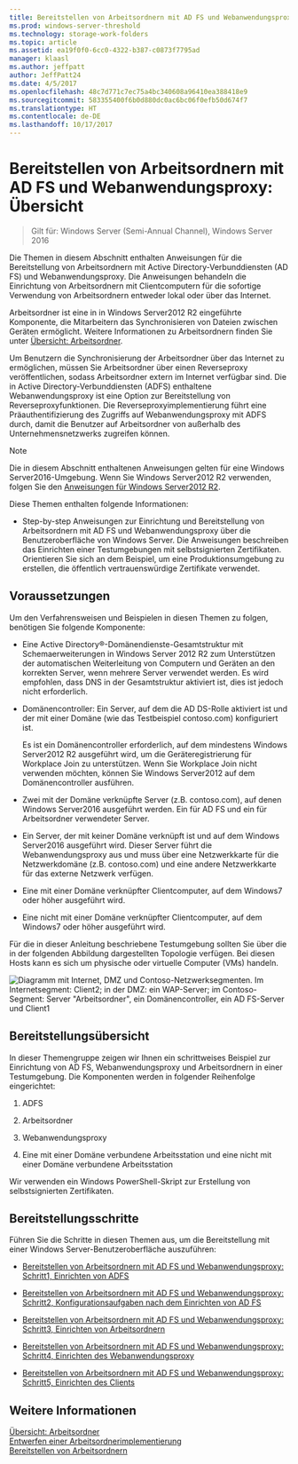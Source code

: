 ```yaml
---
title: Bereitstellen von Arbeitsordnern mit AD FS und Webanwendungsproxy
ms.prod: windows-server-threshold
ms.technology: storage-work-folders
ms.topic: article
ms.assetid: ea19f0f0-6cc0-4322-b387-c0873f7795ad
manager: klaasl
ms.author: jeffpatt
author: JeffPatt24
ms.date: 4/5/2017
ms.openlocfilehash: 48c7d771c7ec75a4bc340608a96410ea388418e9
ms.sourcegitcommit: 583355400f6b0d880dc0ac6bc06f0efb50d674f7
ms.translationtype: HT
ms.contentlocale: de-DE
ms.lasthandoff: 10/17/2017
---
```

# <a name="deploy-work-folders-with-ad-fs-and-web-application-proxy-overview"></a>Bereitstellen von Arbeitsordnern mit AD FS und Webanwendungsproxy: Übersicht

>Gilt für: Windows Server (Semi-Annual Channel), Windows Server 2016

Die Themen in diesem Abschnitt enthalten Anweisungen für die Bereitstellung von Arbeitsordnern mit Active Directory-Verbunddiensten (AD FS) und Webanwendungsproxy. Die Anweisungen behandeln die Einrichtung von Arbeitsordnern mit Clientcomputern für die sofortige Verwendung von Arbeitsordnern entweder lokal oder über das Internet.  
  
Arbeitsordner ist eine in in Windows Server2012 R2 eingeführte Komponente, die Mitarbeitern das Synchronisieren von Dateien zwischen Geräten ermöglicht. Weitere Informationen zu Arbeitsordnern finden Sie unter [Übersicht: Arbeitsordner](Work-Folders-Overview.md).  
  
Um Benutzern die Synchronisierung der Arbeitsordner über das Internet zu ermöglichen, müssen Sie Arbeitsordner über einen Reverseproxy veröffentlichen, sodass Arbeitsordner extern im Internet verfügbar sind. Die in Active Directory-Verbunddiensten (ADFS) enthaltene Webanwendungsproxy ist eine Option zur Bereitstellung von Reverseproxyfunktionen. Die Reverseproxyimplementierung führt eine Präauthentifizierung des Zugriffs auf Webanwendungsproxy mit ADFS durch, damit die Benutzer auf Arbeitsordner von außerhalb des Unternehmensnetzwerks zugreifen können. 

> [!NOTE]
>   Die in diesem Abschnitt enthaltenen Anweisungen gelten für eine Windows Server2016-Umgebung. Wenn Sie Windows Server2012 R2 verwenden, folgen Sie den [Anweisungen für Windows Server2012 R2](https://technet.microsoft.com/library/dn747208(v=ws.11).aspx).
  
Diese Themen enthalten folgende Informationen:  
  
-   Step-by-step Anweisungen zur Einrichtung und Bereitstellung von Arbeitsordnern mit AD FS und Webanwendungsproxy über die Benutzeroberfläche von Windows Server. Die Anweisungen beschreiben das Einrichten einer Testumgebungen mit selbstsignierten Zertifikaten. Orientieren Sie sich an dem Beispiel, um eine Produktionsumgebung zu erstellen, die öffentlich vertrauenswürdige Zertifikate verwendet.  
  
## <a name="prerequisites"></a>Voraussetzungen  
Um den Verfahrensweisen und Beispielen in diesen Themen zu folgen, benötigen Sie folgende Komponente:  
  
-   Eine Active Directory®-Domänendienste-Gesamtstruktur mit Schemaerweiterungen in Windows Server 2012 R2 zum Unterstützen der automatischen Weiterleitung von Computern und Geräten an den korrekten Server, wenn mehrere Server verwendet werden. Es wird empfohlen, dass DNS in der Gesamtstruktur aktiviert ist, dies ist jedoch nicht erforderlich.  
  
-   Domänencontroller: Ein Server, auf dem die AD DS-Rolle aktiviert ist und der mit einer Domäne (wie das Testbeispiel contoso.com) konfiguriert ist.  
  
    Es ist ein Domänencontroller erforderlich, auf dem mindestens Windows Server2012 R2 ausgeführt wird, um die Geräteregistrierung für Workplace Join zu unterstützen. Wenn Sie Workplace Join nicht verwenden möchten, können Sie Windows Server2012 auf dem Domänencontroller ausführen.  
  
-   Zwei mit der Domäne verknüpfte Server (z.B. contoso.com), auf denen Windows Server2016 ausgeführt werden. Ein für AD FS und ein für Arbeitsordner verwendeter Server.  
  
-   Ein Server, der mit keiner Domäne verknüpft ist und auf dem Windows Server2016 ausgeführt wird. Dieser Server führt die Webanwendungsproxy aus und muss über eine Netzwerkkarte für die Netzwerkdomäne (z.B. contoso.com) und eine andere Netzwerkkarte für das externe Netzwerk verfügen.  
  
-   Eine mit einer Domäne verknüpfter Clientcomputer, auf dem Windows7 oder höher ausgeführt wird.  
  
-   Eine nicht mit einer Domäne verknüpfter Clientcomputer, auf dem Windows7 oder höher ausgeführt wird.  
  
Für die in dieser Anleitung beschriebene Testumgebung sollten Sie über die in der folgenden Abbildung dargestellten Topologie verfügen. Bei diesen Hosts kann es sich um physische oder virtuelle Computer (VMs) handeln. 
  
![Diagramm mit Internet, DMZ und Contoso-Netzwerksegmenten. Im Internetsegment: Client2; in der DMZ: ein WAP-Server; im Contoso-Segment: Server "Arbeitsordner", ein Domänencontroller, ein AD FS-Server und Client1](media/deploy-work-folders-adfs/WF_ADFS_WAP_Diagram.png)

## <a name="deployment-overview"></a>Bereitstellungsübersicht  
In dieser Themengruppe zeigen wir Ihnen ein schrittweises Beispiel zur Einrichtung von AD FS, Webanwendungsproxy und Arbeitsordnern in einer Testumgebung. Die Komponenten werden in folgender Reihenfolge eingerichtet:  
  
1.  ADFS  
  
2.  Arbeitsordner  
  
3.  Webanwendungsproxy  
  
4.  Eine mit einer Domäne verbundene Arbeitsstation und eine nicht mit einer Domäne verbundene Arbeitsstation  
  
Wir verwenden ein Windows PowerShell-Skript zur Erstellung von selbstsignierten Zertifikaten.  
  
## <a name="deployment-steps"></a>Bereitstellungsschritte  
Führen Sie die Schritte in diesen Themen aus, um die Bereitstellung mit einer Windows Server-Benutzeroberfläche auszuführen:  
  
-   [Bereitstellen von Arbeitsordnern mit AD FS und Webanwendungsproxy: Schritt1, Einrichten von ADFS](deploy-work-folders-adfs-step1.md)  
  
-   [Bereitstellen von Arbeitsordnern mit AD FS und Webanwendungsproxy: Schritt2, Konfigurationsaufgaben nach dem Einrichten von AD FS](deploy-work-folders-adfs-step2.md)  
  
-   [Bereitstellen von Arbeitsordnern mit AD FS und Webanwendungsproxy: Schritt3, Einrichten von Arbeitsordnern](deploy-work-folders-adfs-step3.md)  
  
-   [Bereitstellen von Arbeitsordnern mit AD FS und Webanwendungsproxy: Schritt4, Einrichten des Webanwendungsproxy](deploy-work-folders-adfs-step4.md)  
  
-   [Bereitstellen von Arbeitsordnern mit AD FS und Webanwendungsproxy: Schritt5, Einrichten des Clients](deploy-work-folders-adfs-step5.md)  

## <a name="see-also"></a>Weitere Informationen  
[Übersicht: Arbeitsordner](Work-Folders-Overview.md)  
[Entwerfen einer Arbeitsordnerimplementierung](Plan-Work-Folders.md)  
[Bereitstellen von Arbeitsordnern](Deploy-Work-Folders.md)  
  


